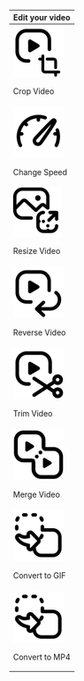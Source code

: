 |Edit your video|
|---------------|
|<div>![Crop Video](../images/crop-video.svg)<p>Crop Video</p></div> |
|<div>![Change Speed](../images/change-speed.svg)<p>Change Speed</p></div> |
|<div>![Resize Video](../images/resize-image.svg)<p>Resize Video</p></div> |
|<div>![Reverse Video](../images/reverse-video.svg)<p>Reverse Video</p></div> |
|<div>![Trim Video](../images/trim-video.svg)<p>Trim Video</p></div> | 
|<div>![Merge Video](../images/merge-video.svg)<p>Merge Video</p></div> |
|<div>![Convert to GIF](../images/convert-to-gif.svg)<p>Convert to GIF</p></div> |
| <div>![Convert to MP4](../images/convert-to-mp4.svg)<p>Convert to MP4</p></div> |


